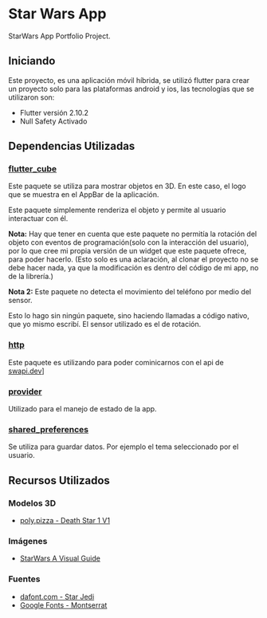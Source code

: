 # Star Wars App

StarWars App Portfolio Project.

## Iniciando

Este proyecto, es una aplicación móvil híbrida, se utilizó flutter para crear un proyecto solo para las plataformas android y ios, las tecnologías que se utilizaron son:

- Flutter versión 2.10.2
- Null Safety Activado

## Dependencias Utilizadas

### [flutter_cube](https://pub.dev/packages/flutter_cube)

Este paquete se utiliza para mostrar objetos en 3D. En este caso, el logo que se muestra en el AppBar de la aplicación.

Este paquete simplemente renderiza el objeto y permite al usuario interactuar con él.

**Nota:** Hay que tener en cuenta que este paquete no permitía la rotación del objeto con eventos de programación(solo con la interacción del usuario), por lo que cree mi propia versión de un widget que este paquete ofrece, para poder hacerlo. (Esto solo es una aclaración, al clonar el proyecto no se debe hacer nada, ya que la modificación es dentro del código de mi app, no de la librería.)

**Nota 2:** Este paquete no detecta el movimiento del teléfono por medio del sensor.

Esto lo hago sin ningún paquete, sino haciendo llamadas a código nativo, que yo mismo escribí. El sensor utilizado es el de rotación.

### [http](https://pub.dev/packages/http)

Este paquete es utilizando para poder cominicarnos con el api de [swapi.dev](https://swapi.dev)]

### [provider](https://pub.dev/packages/provider)

Utilizado para el manejo de estado de la app.

### [shared_preferences](https://pub.dev/packages/shared_preferences)

Se utiliza para guardar datos. Por ejemplo el tema seleccionado por el usuario.


## Recursos Utilizados

### Modelos 3D

- [poly.pizza - Death Star 1 V1](https://poly.pizza/m/8MIVor30XoN)

### Imágenes

- [StarWars A Visual Guide](https://starwars-visualguide.com/#/)

### Fuentes

- [dafont.com - Star Jedi](https://www.dafont.com/es/star-jedi.font)
- [Google Fonts - Montserrat](https://fonts.google.com/specimen/Montserrat)